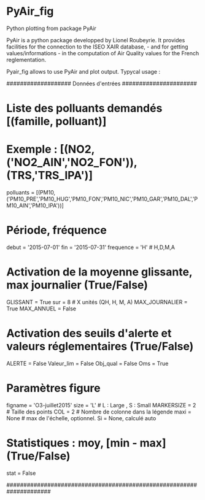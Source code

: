 # PyAir_fig
Python plotting from package PyAir


PyAir is a python package developped by Lionel Roubeyrie. It provides facilities for the connection to the ISEO XAIR database, - and for getting values/informations - in the computation of Air Quality values for the French reglementation.

Pyair_fig allows to use PyAir and plot output.
Typycal usage :

###################     Données d'entrées    ######################

# Liste des polluants demandés [(famille, polluant)]
# Exemple : [(NO2,('NO2_AIN','NO2_FON')),(TRS,'TRS_IPA')]
polluants = [(PM10,('PM10_PRE','PM10_HUG','PM10_FON','PM10_NIC','PM10_GAR','PM10_DAL','PM10_AIN','PM10_IPA'))]

# Période, fréquence 
debut = '2015-07-01'
fin   = '2015-07-31'
frequence = 'H'   # H,D,M,A

# Activation de la moyenne glissante, max journalier (True/False)
GLISSANT       = True
sur            = 8        # X unités (QH, H, M, A) 
MAX_JOURNALIER = True
MAX_ANNUEL	   = False

# Activation des seuils d'alerte et valeurs réglementaires (True/False)
ALERTE     = False
Valeur_lim = False
Obj_qual   = False
Oms        = True

# Paramètres figure
figname    = 'O3-juillet2015'
size       = 'L'    # L : Large , S : Small
MARKERSIZE = 2      # Taille des points
COL        = 2      # Nombre de colonne dans la légende
maxi       = None   # max de l'échelle, optionnel. Si = None, calculé auto

# Statistiques : moy, [min - max] (True/False)
stat = False

#####################################################################
